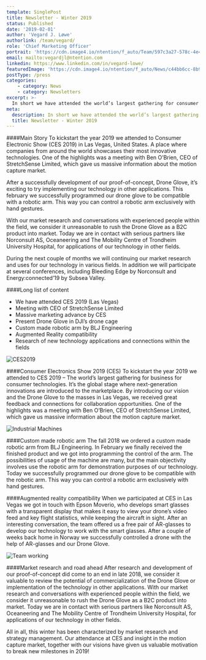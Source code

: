 ```yaml
---
template: SinglePost
title: Newsletter - Winter 2019
status: Published
date: '2019-02-01'
author: 'Vegard J. Løwe'
authorlink: /team/vegard/
role: 'Chief Marketing Officer'
portrait: 'https://cdn.image4.io/ntention/f_auto/Team/597c3a27-578c-4e4b-aa78-035422728ca9.Jpeg'
email: mailto:vegardjl@ntention.com
linkedin: https://www.linkedin.com/in/vegard-lowe/
featuredImage: 'https://cdn.image4.io/ntention/f_auto/News/c44bb6cc-8b91-4dd5-8de7-fd32c819b7a1.Jpeg'
postType: /press
categories:
    - category: News
    - category: Newsletters
excerpt: >-
  In short we have attended the world’s largest gathering for consumer electronics business and examined the commercialization opportunities for our technology. We have also successfully developed our Drone Glove to be compatible to interesting applications, including a robotic arm and AR-glasses.
meta:
  description: In short we have attended the world’s largest gathering for consumer electronics business and examined the commercialization opportunities for our technology. We have also successfully developed our Drone Glove to be compatible to interesting applications, including a robotic arm and AR-glasses.
  title: Newsletter - Winter 2019
---
```

####Main Story
To kickstart the year 2019 we attended to Consumer Electronic Show (CES 2019) in Las Vegas, United States. A place where companies from around the world showcases their most innovative technologies. One of the highlights was a meeting with Ben O’Brien, CEO of StretchSense Limited, which gave us massive information about the motion capture market.

After a successfully development of our proof-of-concept, Drone Glove, it’s exciting to try implementing our technology in other applications. This february we successfully programmed our drone glove to be compatible with a robotic arm. This way you can control a robotic arm exclusively with hand gestures.

With our market research and conversations with experienced people within the field, we consider it unreasonable to rush the Drone Glove as a B2C product into market. Today we are in contact with serious partners like Norconsult AS, Oceaneering and The Mobility Centre of Trondheim University Hospital, for applications of our technology in other fields.

During the next couple of months we will continuing our market research and uses for our technology in various fields. In addition we will participate at several conferences, including Bleeding Edge by Norconsult and Energy:connected’19 by Subsea Valley.

####Long list of content
* We have attended CES 2019 (Las Vegas)
* Meeting with CEO of StretchSense Limited
* Massive marketing advance by CES
* Present Drone Glove in DJI’s drone cage
* Custom made robotic arm by BLJ Engineering
* Augmented Reality compatibility
* Research of new technology applications and connections within the fields

![CES2019](https://cdn.image4.io/ntention/f_auto/News/f9483f06-cc1c-416a-ab58-1865eb18c4fa.Jpeg)

####Consumer Electronics Show 2019 (CES)
To kickstart the year 2019 we attended to CES 2019 – The world’s largest gathering for business for consumer technologies. It’s the global stage where next-generation innovations are introduced to the marketplace. By introducing our vision and the Drone Glove to the masses in Las Vegas, we received great feedback and connections for collaboration opportunities. One of the highlights was a meeting with Ben O’Brien, CEO of StretchSense Limited, which gave us massive information about the motion capture market.

![Industrial Machines](https://cdn.image4.io/ntention/f_auto/News/a9479081-2d40-44a2-85d8-905b5886f8ae.Jpeg)

####Custom made robotic arm
The fall 2018 we ordered a custom made robotic arm from BLJ Engineering. In February we finally received the finished product and we got into programming the control of the arm. The possibilities of usage of the machine are many, but the main objectivity involves use the robotic arm for demonstration purposes of our technology. Today we successfully programmed our drone glove to be compatible with the robotic arm. This way you can control a robotic arm exclusively with hand gestures.

####Augmented reality compatibility
When we participated at CES in Las Vegas we got in touch with Epson Moverio, who develops smart glasses with a transparent display that makes it easy to view your drone’s video feed and key flight statistics, while keeping the aircraft in sight. After an interesting conversation, the team offered us a free pair of AR-glasses to develop our technology to work with the smart glasses. After a couple of weeks back home in Norway we successfully controlled a drone with the help of AR-glasses and our Drone Glove.


![Team working](https://cdn.image4.io/ntention/f_auto/News/c2378bad-fc93-4115-9ca8-7816c2411d7b.Jpeg)

####Market research and road ahead
After research and development of our proof-of-concept did come to an end in late 2018, we consider it valuable to review the potential of commercialization of the Drone Glove or implementation of the technology in other applications. With our market research and conversations with experienced people within the field, we consider it unreasonable to rush the Drone Glove as a B2C product into market. Today we are in contact with serious partners like Norconsult AS, Oceaneering and The Mobility Centre of Trondheim University Hospital, for applications of our technology in other fields.

All in all, this winter has been characterized by market research and strategy management. Our attendance at CES and insight in the motion capture market, together with our visions have given us valuable motivation to break new milestones in 2019!
